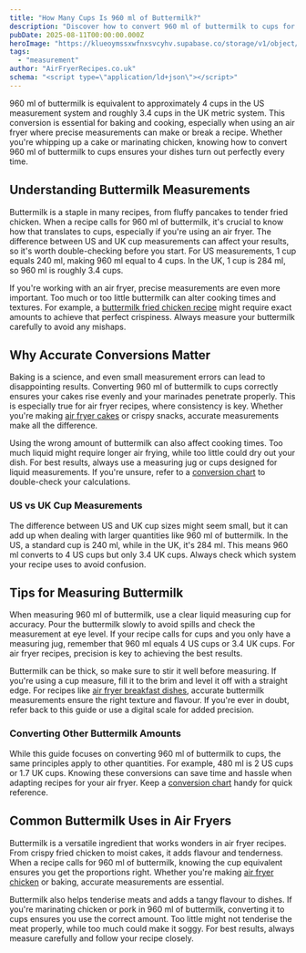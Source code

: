 ```yaml
---
title: "How Many Cups Is 960 ml of Buttermilk?"
description: "Discover how to convert 960 ml of buttermilk to cups for baking and cooking with ease. Perfect for air fryer recipes and precise measurements."
pubDate: 2025-08-11T00:00:00.000Z
heroImage: "https://klueoymssxwfnxsvcyhv.supabase.co/storage/v1/object/public/md/how-many-cups-is-960-ml-of-buttermilk-53c36cf3.webp"
tags:
  - "measurement"
author: "AirFryerRecipes.co.uk"
schema: "<script type=\"application/ld+json\"></script>"
---
```


<p>960 ml of buttermilk is equivalent to approximately 4 cups in the US measurement system and roughly 3.4 cups in the UK metric system. This conversion is essential for baking and cooking, especially when using an air fryer where precise measurements can make or break a recipe. Whether you're whipping up a cake or marinating chicken, knowing how to convert 960 ml of buttermilk to cups ensures your dishes turn out perfectly every time.</p>

<h2>Understanding Buttermilk Measurements</h2>
<p>Buttermilk is a staple in many recipes, from fluffy pancakes to tender fried chicken. When a recipe calls for 960 ml of buttermilk, it's crucial to know how that translates to cups, especially if you're using an air fryer. The difference between US and UK cup measurements can affect your results, so it's worth double-checking before you start. For US measurements, 1 cup equals 240 ml, making 960 ml equal to 4 cups. In the UK, 1 cup is 284 ml, so 960 ml is roughly 3.4 cups.</p>
<p>If you're working with an air fryer, precise measurements are even more important. Too much or too little buttermilk can alter cooking times and textures. For example, a <a href=https://www.airfryerrecipe.co.uk/recipes>buttermilk fried chicken recipe</a> might require exact amounts to achieve that perfect crispiness. Always measure your buttermilk carefully to avoid any mishaps.</p>

<h2>Why Accurate Conversions Matter</h2>
<p>Baking is a science, and even small measurement errors can lead to disappointing results. Converting 960 ml of buttermilk to cups correctly ensures your cakes rise evenly and your marinades penetrate properly. This is especially true for air fryer recipes, where consistency is key. Whether you're making <a href=https://www.airfryerrecipe.co.uk/recipe-category/cakes>air fryer cakes</a> or crispy snacks, accurate measurements make all the difference.</p>
<p>Using the wrong amount of buttermilk can also affect cooking times. Too much liquid might require longer air frying, while too little could dry out your dish. For best results, always use a measuring jug or cups designed for liquid measurements. If you're unsure, refer to a <a href=https://www.airfryerrecipe.co.uk/air-fryer-conversion-chart>conversion chart</a> to double-check your calculations.</p>

<h3>US vs UK Cup Measurements</h3>
<p>The difference between US and UK cup sizes might seem small, but it can add up when dealing with larger quantities like 960 ml of buttermilk. In the US, a standard cup is 240 ml, while in the UK, it's 284 ml. This means 960 ml converts to 4 US cups but only 3.4 UK cups. Always check which system your recipe uses to avoid confusion.</p>

<h2>Tips for Measuring Buttermilk</h2>
<p>When measuring 960 ml of buttermilk, use a clear liquid measuring cup for accuracy. Pour the buttermilk slowly to avoid spills and check the measurement at eye level. If your recipe calls for cups and you only have a measuring jug, remember that 960 ml equals 4 US cups or 3.4 UK cups. For air fryer recipes, precision is key to achieving the best results.</p>
<p>Buttermilk can be thick, so make sure to stir it well before measuring. If you're using a cup measure, fill it to the brim and level it off with a straight edge. For recipes like <a href=https://www.airfryerrecipe.co.uk/recipe-category/breakfast>air fryer breakfast dishes</a>, accurate buttermilk measurements ensure the right texture and flavour. If you're ever in doubt, refer back to this guide or use a digital scale for added precision.</p>

<h3>Converting Other Buttermilk Amounts</h3>
<p>While this guide focuses on converting 960 ml of buttermilk to cups, the same principles apply to other quantities. For example, 480 ml is 2 US cups or 1.7 UK cups. Knowing these conversions can save time and hassle when adapting recipes for your air fryer. Keep a <a href=https://www.airfryerrecipe.co.uk/air-fryer-conversion-chart>conversion chart</a> handy for quick reference.</p>

<h2>Common Buttermilk Uses in Air Fryers</h2>
<p>Buttermilk is a versatile ingredient that works wonders in air fryer recipes. From crispy fried chicken to moist cakes, it adds flavour and tenderness. When a recipe calls for 960 ml of buttermilk, knowing the cup equivalent ensures you get the proportions right. Whether you're making <a href=https://www.airfryerrecipe.co.uk/recipe-category/chicken>air fryer chicken</a> or baking, accurate measurements are essential.</p>
<p>Buttermilk also helps tenderise meats and adds a tangy flavour to dishes. If you're marinating chicken or pork in 960 ml of buttermilk, converting it to cups ensures you use the correct amount. Too little might not tenderise the meat properly, while too much could make it soggy. For best results, always measure carefully and follow your recipe closely.</p>